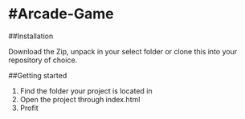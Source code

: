 #Arcade-Game
===============================

##Installation

Download the Zip, unpack in your select folder or clone this into your repository of choice.

##Getting started

1. Find the folder your project is located in
2. Open the project through index.html
3. Profit
